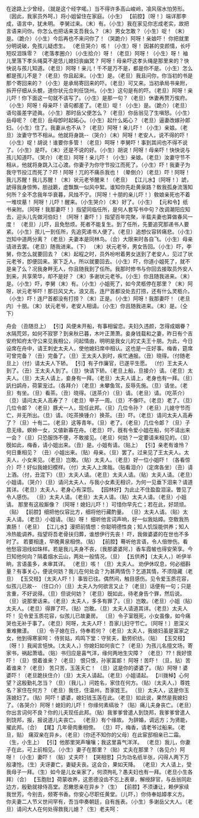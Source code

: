 <!-- { "loadSidebar": true } -->
在途路上少曾经，〔就是这个经字喏。〕当不得许多高山峻岭，飡风宿水怕劳形。〔因此，我家员外呵，〕将小姐留住在家庭。（小生）
【前腔】〔呀！〕端详那李成，语言中，犹未明。
李舅过来。（末）有。（小生）我在家见你志成老实，故把言语来问你。你怎么也把话来支吾我么？（末）男女怎敢？（小生）哫！（末）是。（跪介）（小生）今后再也不来问你了！（哭跪介）阿呀！亲娘吓！
你把就里分明说破，免孩儿疑虑生。
（老旦哭介）咳！（小生）呀！
因甚的变颜情，长吁短叹泪珠零？
（老落孝圈介）（小生拾介）呀！（老旦）阿呀！（小生）呀！
袖儿里落下孝头绳莫不是恁儿媳妇丧幽冥？
阿呀！母亲吓这孝头绳是那里来的？快快说与孩儿知道。（老旦）阿呀！亲儿！千不是万不是，都是你不是。（小生）怎么都是孩儿不是？（老旦）你且起来。（小生）是。（老旦）我且问你，你当初的书是那个寄回来的？（小生）是承局寄回来的吓。（老旦）可又来。当初承局书亲附，拆开仔细从头覩，道你状元佥判任饶州。（小生）这句是有的吓。（老旦）阿呀！亲儿吓！你下面这一句就不该写了。（小生）是那一句？（老旦）休妻再赘万俟府。（小生）阿呀！母亲吓！语句都差了。（老旦）哫！（小生）是。（跪介）（老旦）语句虽差字迹眞。（小生）那时岳父便怎么？（老旦）你岳翁见了生嗔怒。（小生）岳母呢？（老旦）岳母卽时起妬心。（小生）起什么妬心？（老旦）逼妻改嫁孙郞妇。（小生）住了。我妻从也不从？（老旦）阿呀！亲儿吓！（小生）亲娘。（老旦）汝妻守节不相从。他就将身跳--（哭介）（末）阿呀！老安人，说不得的吓！（小生）哫！胡说！谁要你多管！（老旦）呵呀！李舅吓！事到其间也不得不说了。（小生）是吓。（末）还是不说的好。（小生）胡说！阿呀！母亲吓！快快说与孩儿知道吓。（哭介）（老旦）阿呀！亲儿吓！（小生）亲娘。（老旦）汝妻守节不相从，他就将身跳入江心渡。你妻子为你守节投江而死了。（小生）吓！我妻子为我守节投江而死了？吓！阿呀！兀的不痛杀我也！（晕倒介）（老旦）吓！阿呀！我儿苏醒！我儿苏醒！（末）状元老爷醒来！（老旦）
【江儿水】〔阿呀！〕諕，諕得我身惊怖，胆战簌，虚飘飘一似风中絮。谁知你先赴黄泉路？敎我孤身流落知何所？全不念我年华衰暮，风烛不宁。〔阿呀！十朋的亲儿吓！〕敎娘亲死也不着一堆坟墓！
阿呀！儿吓！醒来。（小生哭介）（末）好了。（小生）
【元和令】纸书亲附。〔阿呀！我那妻吓！〕指望同临任所，是何人套写书中句？改调潮阳应知去，迎头儿先做河伯妇！〔阿呀！妻吓！〕指望百年完聚，半载夫妻也算做春风一度！
（老旦）儿吓，且免愁烦。死者不能复生。到了任所，先要追究那递书人要紧。（小生）孩儿一到任所，先追究递书人便了。（老旦）追想仪容转痛悲。（小生）岂知中道两分离？（老旦）夫妻本是同林鸟。（合）大限来时各自飞。（小生）母亲请进去罢。（老旦）随我进来。（下）
（末）状元老爷，男女告回。（小生）吓，李舅，你怎么就要回去？（末）起程之时，员外吩咐着男女送到了老安人，见过了状元老爷，卽便回来。家下乏人，所以就要回去。（小生）吓，你道小姐死了，就不是亲了么？况我身畔无人，你且随我到了任所。我那时修书与你回去接取员外安人到来，共享荣华，却不是好？（末）多谢状元老爷。（小生）你且随我进来。（末）是。（小生）吓，李舅（末）有。（小生）小姐死了，如今灵柩停在那里？（末）阿呀，状元老爷吓！那日风又大，浪又高，连尸首都没处去打捞，还有什么灵柩介。（小生）吓！连尸首都没有打捞？（末）正是。（小生）阿呀！我那妻吓！（老旦内）十朋。（末）状元老爷，老安人相请。（小生）你且随我进来。（末）是。（仝下）
 
舟会
（丑随旦上）
【引】风便未开船，有事相留恋。夫妇久违颜，怎得成姻眷？
水隔荒郊，如何不寂寥？到来秋已暮，木叶正萧萧。妾身钱载和之妻，昨日有个吉安府知府太守公来见我相公，问起情由，明明是我女儿的丈夫王十朋。为此，今日设席在舟中，请王刺史太夫人，使他媳妇席中相认。这也是一庄好事。梅香，筵席可曾完备？（丑）完备了。（旦）王太夫人到时，疾忙通报。（丑）晓得。（付随老旦上）（付）请太夫人下轿。
【引】有子作廉官，已遂平生愿。
（付）王太夫人到了。（丑）王太夫人到了。（旦）快请下轿。（老旦上船，旦接介）请。（老旦）太夫人。（旦）太夫人请上，妾身有一拜。（老旦）太夫人请上，老身也有一拜。（旦）訉扫鹢舟，荷蒙宠过。（各拜介）（老旦）未攀鱼驾，反辱先施。（旦）请坐。（老旦）有坐。（旦）看茶。（丑）晓得。（送茶介）（旦）请。（老旦）请。（吃茶介）（旦）请问太夫人高寿了？（老旦）甲子一周。（旦）不像吓。（老旦）老了。（旦）几位令郞？（老旦）豚犬一人，现任此邦。（旦）几位令孙？（老旦）儿媳守节而亡，并无所出。（旦）请。（吃茶换锺介）换茶。（丑）吓。（老旦）请问太夫人高寿了？（旦）十有二。（老旦）这等青年。（旦）老了。（老旦）几位令郞？（旦）子息无缘。螟蛉一女，又値新寡在舟。（老旦）吓，旣有令爱小姐在船，何不请出来一会？（旦）只恐服饰不便，不敢接见。（老旦）何妨？一定要请来相见的。（旦）旣如此，梅香，请小姐出来。（丑）是。小姐有请。（贴上）
【引】亲老有谁怜？何日重相见？
（丑）小姐出来。（贴）母亲。（旦）罢了。过来见了王太夫人。太夫人，小女来见。（老旦）岂敢。（贴）太夫人。（老旦）好一位小姐吓！（各看惊介）吓！好似我媳妇模样。（付）太夫人上席哉。（贴看泪介）（定席各坐）（丑）请上酒。（付，丑混下）（旦）太夫人请。（老旦）太夫人请。（贴）太夫人请。（老旦）小姐请。（哭介）（旦）请问太夫人，与我小女素无相识，为何一见垂下泪来？请道其详。（老旦）太夫人，老身心有深怨。
【园林好】为此止不住盈盈泪滚。瞥见了令人感伤。
（旦）太夫人请。（老旦）太夫人请。（贴）太夫人请。（老旦）小姐请。
那里有这般厮像？〔阿呀！媳妇儿吓！〕可惜你早先亡；若在此，好颉颃。（贴）
【前腔】细把他仪容比方，细将他行藏酌量。
（旦）太夫人请。（贴）太夫人请。（老旦）小姐请。（贴）呀！
细听他言词声响，好一似我姑嫜。空敎我热衷肠！（老旦）
【江儿水】漫把前情想：你聪明德性良；知人饥馁能供养；知人冷热能调养。指望将吾老骨扶归葬，谁想伊行先丧！
吓，我做婆婆的在世也不多时了。
若要相逢，早晚黄泉相傍。（贴）
【前腔】蓦听他言语，令人倍惨伤。看他愁容泪线如珠样。若是我儿夫身不丧，〔我那婆婆阿，〕香车霞帔也得安荣享。今日知他何向？隔着烟水云山，两处一般情况。（旦）
【五供养】〔太夫人，〕听伊半晌，言语虽多，未审其详。
（老旦）咳！（旦）太夫人。
劝伊休叹息，何必细斟量？有事关心，便说何妨？我儿在何处会？为甚两情伤？乞道其情，不须隐藏（老旦）
【玉交枝】〔太夫人吓！〕事皆已往。偶然间，触目感伤。见令爱玉质花容，似孩儿已故--
（住口介）（旦）太夫人为何欲言又止？（老旦）话便有一句；只是言重，不好说得。（旦）但说何妨？（老旦）旣如此，待老身告个罪，然后说。（旦）说那里话来。（老旦）太夫人，多多有罪了。（旦）岂敢。（老旦）小姐（贴）太夫人。（老旦）得罪了吓。（贴）岂敢。（旦）太夫人请道其详。（老旦）太夫人吓！
见令爱玉质花容，似孩儿已故妻房。
（旦）令子室旣死，小女虽像，如今痛哭也无补于事了。（老旦）阿呀，太夫人吓！
吾家儿妇守节亡。〔阿呀！〕恩深义重难撇漾。
（旦）令子媳在日，侍奉若何？（老旦）太夫人，我媳妇虽是富家之女，他到得寒家呵：
侍贫姑，鸡鸣下堂：守贫夫，勤劳织纺。（贴）
【玉交枝】〔呀！〕我闻言悒怏。〔太夫人，〕你媳妇如何丧亡？（老旦）为孩儿名擅文场，寄家书，祸起萧墙。（贴）书归应是喜气洋，缘何两地生灾障？
（老旦）??！我好恨吓！（旦）恨着谁来？（老旦）
恨只恨，孙家富郞！
阿呀！苦吓！（旦，贴）苦着谁来？（老旦）
苦只苦，玉莲夭亡！
（旦）这是你的婆婆了。（贴）阿呀！婆婆吓！（老旦跪扶住介）（旦）太夫人请起。（老旦）小姐请起。
【川拨棹】心何望？这殷勤礼怎当？（旦）〔我儿，〕问姓名，家住在何方。（贴）〔太夫人，〕尊姓名？家住在何方？（老旦）我住，住温州，吾家姓王。
（旦）太夫人，这是你玉莲媳妇了。（贴）阿吓！婆婆，媳妇钱玉莲在此。（老旦）如此说，果然是我媳妇了。（各哭介）阿呀！媳妇的儿吓！
你缘何素缟妆？（贴）痛儿夫身丧亡。（老旦）你出言词何不良？你的儿夫现任此邦。（贴）我爹爹曾遣人到饶邦，我爹爹曾遣人到饶邦，报，报说道儿夫丧亡。
（老旦）有个缘故。
为辞婚，调远方；为贤能，擢此邦。（合）
【尾】几年骨肉重相傍。
（旦）吓，梅香，请老爷过船来。（老旦，贴）
痛双亲在异乡。（老旦）〔你还不知你的父母〕在此宦邸相亲已二霜。
（生，小生上）
【引】他那里哭声嚷嚷；我这里喜气洋洋。
（老旦）我儿，你妻子在此，可上前相见。（小生）妻子在那里？（贴）丈夫在那里？（各见介）阿呀！（小生）妻吓！（贴）丈夫吓！
【哭相思】只为功名纸半张，闪得人两下万般凄怆。（生）夫讶妻亡，妻疑夫丧。这会合，果如天降。
（老旦）大人请上，受我母子一拜。（生）如今是儿女亲家了，何须拘礼？愚夫妇也有一拜。（老旦小生各拜）（合）
【玉胞肚】荷蒙收养，这恩德没齿不忘上表章，解绶辞官，与岳翁同赴边方，殷勤就禄侍高堂。忍撇恩亲在异乡？（生）
【前腔】不须谦让，赖伊家续我世芳。今别去，频寄书香。你安心尽职任黄堂。〔儿吓，〕你侍奉姑嫜孝义方。
你夫妻二人节义世间罕有，吾当申奏朝廷，自有旌表。（小生）多谢岳父大人。（老旦）请问大人在何处得救我儿媳？（生）老夫呵：
